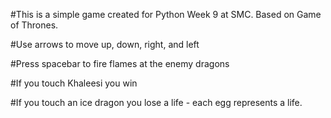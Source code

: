 #This is a simple game created for Python Week 9 at SMC. Based on Game of Thrones.

#Use arrows to move up, down, right, and left

#Press spacebar to fire flames at the enemy dragons

#If you touch Khaleesi you win

#If you touch an ice dragon you lose a life - each egg represents a life. 
